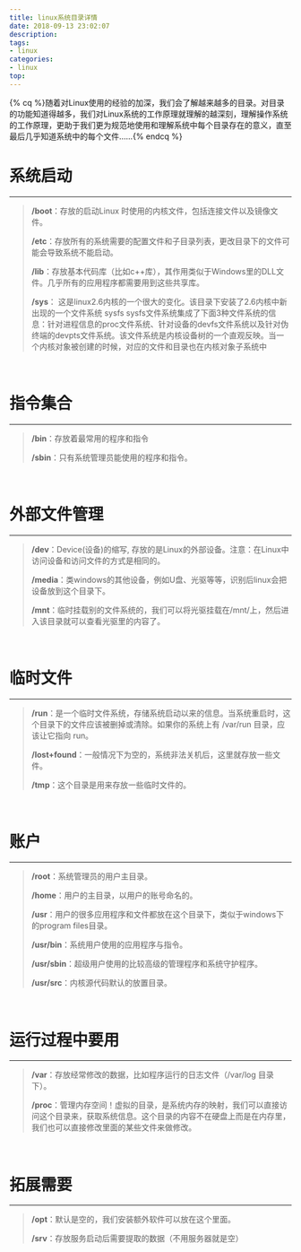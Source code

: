 ```yaml
---
title: linux系统目录详情
date: 2018-09-13 23:02:07
description: 
tags: 
- linux
categories: 
- linux
top:
---
```


{% cq %}随着对Linux使用的经验的加深，我们会了解越来越多的目录。对目录的功能知道得越多，我们对Linux系统的工作原理就理解的越深刻，理解操作系统的工作原理，更助于我们更为规范地使用和理解系统中每个目录存在的意义，直至最后几乎知道系统中的每个文件……{% endcq %}

<!-- more -->

# 系统启动

------

> **/boot**：存放的启动Linux 时使用的内核文件，包括连接文件以及镜像文件。 
>
> **/etc**：存放所有的系统需要的配置文件和子目录列表，更改目录下的文件可能会导致系统不能启动。 
>
> **/lib**：存放基本代码库（比如c++库），其作用类似于Windows里的DLL文件。几乎所有的应用程序都需要用到这些共享库。 
>
> **/sys**： 这是linux2.6内核的一个很大的变化。该目录下安装了2.6内核中新出现的一个文件系统 sysfs sysfs文件系统集成了下面3种文件系统的信息：针对进程信息的proc文件系统、针对设备的devfs文件系统以及针对伪终端的devpts文件系统。该文件系统是内核设备树的一个直观反映。当一个内核对象被创建的时候，对应的文件和目录也在内核对象子系统中 

<br>

# **指令集合**

------

> **/bin**：存放着最常用的程序和指令 
>
> **/sbin**：只有系统管理员能使用的程序和指令。

<br>

# **外部文件管理**

------

> **/dev**：Device(设备)的缩写, 存放的是Linux的外部设备。注意：在Linux中访问设备和访问文件的方式是相同的。 
>
> **/media**：类windows的其他设备，例如U盘、光驱等等，识别后linux会把设备放到这个目录下。 
>
> **/mnt**：临时挂载别的文件系统的，我们可以将光驱挂载在/mnt/上，然后进入该目录就可以查看光驱里的内容了。 

<br>

# **临时文件**

------

> **/run**：是一个临时文件系统，存储系统启动以来的信息。当系统重启时，这个目录下的文件应该被删掉或清除。如果你的系统上有 /var/run 目录，应该让它指向 run。 
>
> **/lost+found**：一般情况下为空的，系统非法关机后，这里就存放一些文件。 
>
> **/tmp**：这个目录是用来存放一些临时文件的。 

<br>

# **账户**

------

> **/root**：系统管理员的用户主目录。 
>
> **/home**：用户的主目录，以用户的账号命名的。 
>
> **/usr**：用户的很多应用程序和文件都放在这个目录下，类似于windows下的program files目录。 
>
> **/usr/bin**：系统用户使用的应用程序与指令。 
>
> **/usr/sbin**：超级用户使用的比较高级的管理程序和系统守护程序。 
>
> **/usr/src**：内核源代码默认的放置目录。 

<br>

# **运行过程中要用**

------

> **/var**：存放经常修改的数据，比如程序运行的日志文件（/var/log 目录下）。 
>
> **/proc**：管理内存空间！虚拟的目录，是系统内存的映射，我们可以直接访问这个目录来，获取系统信息。这个目录的内容不在硬盘上而是在内存里，我们也可以直接修改里面的某些文件来做修改。 

<br>

# **拓展需要**

------

> **/opt**：默认是空的，我们安装额外软件可以放在这个里面。 
>
> **/srv**：存放服务启动后需要提取的数据（不用服务器就是空） 